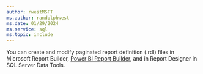 ```yaml
---
author: rwestMSFT
ms.author: randolphwest
ms.date: 01/29/2024
ms.service: sql
ms.topic: include
---
```

  You can create and modify paginated report definition (.rdl) files in Microsoft Report Builder, [Power BI Report Builder](/power-bi/paginated-reports/report-builder-power-bi), and in Report Designer in SQL Server Data Tools.
   
